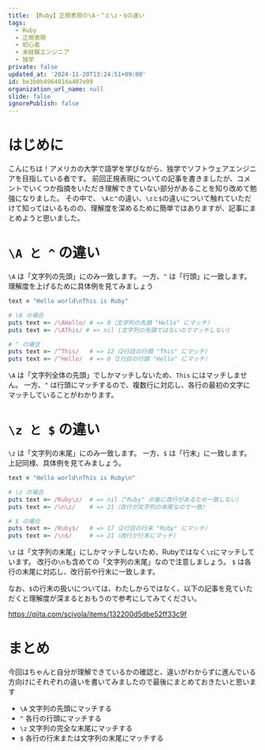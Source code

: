 ```yaml
---
title: 【Ruby】正規表現の\A・^と\z・$の違い
tags:
  - Ruby
  - 正規表現
  - 初心者
  - 未経験エンジニア
  - 独学
private: false
updated_at: '2024-11-20T13:24:51+09:00'
id: be3b0b496401da407e09
organization_url_name: null
slide: false
ignorePublish: false
---
```

# はじめに
こんにちは！アメリカの大学で語学を学びながら、独学でソフトウェアエンジニアを目指している者です。
前回正規表現についての記事を書きましたが、コメントでいくつか指摘をいただき理解できていない部分があることを知り改めて勉強になりました。
その中で、 `\Aと^`の違い、`\zと$`の違いについて触れていただけて知ってはいるものの、理解度を深めるために簡単ではありますが、記事にまとめようと思いました。

# `\A と ^` の違い
`\A` は「文字列の先頭」にのみ一致します。
一方、`^` は「行頭」に一致します。
理解度を上げるために具体例を見てみましょう
```Ruby
text = "Hello world\nThis is Ruby"

# \A の場合
puts text =~ /\AHello/ # => 0（文字列の先頭 "Hello" にマッチ）
puts text =~ /\AThis/ # => nil (文字列の先頭ではないのでマッチしない)

# ^ の場合
puts text =~ /^This/   # => 12（2行目の行頭 "This" にマッチ）
puts text =~ /^Hello/  # => 0（1行目の行頭 "Hello" にマッチ）
```
`\A` は「文字列全体の先頭」でしかマッチしないため、`This` にはマッチしません。
一方、`^` は行頭にマッチするので、複数行に対応し、各行の最初の文字にマッチしていることがわかります。

# `\z と $` の違い
`\z` は「文字列の末尾」にのみ一致します。
一方、`$` は「行末」に一致します。
上記同様、具体例を見てみましょう。
```ruby
text = "Hello world\nThis is Ruby\n"

# \z の場合
puts text =~ /Ruby\z/  # => nil（"Ruby" の後に改行があるため一致しない）
puts text =~ /\n\z/    # => 21（改行が文字列の末尾なので一致）

# $ の場合
puts text =~ /Ruby$/   # => 17（2行目の行末 "Ruby" にマッチ）
puts text =~ /\n$/     # => 21（改行が行末にマッチ）
```
`\z` は「文字列の末尾」にしかマッチしないため、Rubyではなく`\z`にマッチしています。
改行の`\n`も含めての「文字列の末尾」なので注意しましょう。
`$` は各行の末尾に対応し、改行前や行末に一致します。

なお、`$`の行末の扱いについては、わたしからではなく、以下の記事を見ていただくと理解度が深まるとおもうので参考にしてみてください。

https://qiita.com/scivola/items/132200d5dbe52ff33c9f

# まとめ
今回はちゃんと自分が理解できているかの確認と、違いがわからずに進んでいる方向けにそれぞれの違いを書いてみましたので最後にまとめておきたいと思います
* `\A`
文字列の先頭にマッチする
* `^`
各行の行頭にマッチする
* `\z`
文字列の完全な末尾にマッチする
* `$`
各行の行末または文字列の末尾にマッチする
